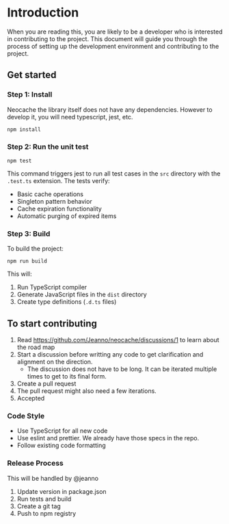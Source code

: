 # Introduction

When you are reading this, you are likely to be a developer who is interested in contributing to the project. This document will guide you through the process of setting up the development environment and contributing to the project.

## Get started

### Step 1: Install

Neocache the library itself does not have any dependencies. However to develop it, you will need typescript, jest, etc.

```
npm install
```

### Step 2: Run the unit test

```
npm test
```

This command triggers jest to run all test cases in the `src` directory with the `.test.ts` extension. The tests verify:
- Basic cache operations
- Singleton pattern behavior
- Cache expiration functionality
- Automatic purging of expired items

### Step 3: Build

To build the project:

```
npm run build
```

This will:
1. Run TypeScript compiler
2. Generate JavaScript files in the `dist` directory
3. Create type definitions (`.d.ts` files)


## To start contributing
1. Read https://github.com/Jeanno/neocache/discussions/1 to learn about the road map
2. Start a discussion before writting any code to get clarification and alignment on the direction.
    - The discussion does not have to be long. It can be iterated multiple times to get to its final form.
4. Create a pull request
5. The pull request might also need a few iterations.
6. Accepted


### Code Style

- Use TypeScript for all new code
- Use eslint and prettier. We already have those specs in the repo.
- Follow existing code formatting

### Release Process

This will be handled by @jeanno

1. Update version in package.json
2. Run tests and build
3. Create a git tag
4. Push to npm registry
